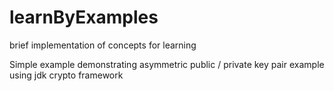 # learnByExamples
brief implementation of concepts for learning

Simple example demonstrating asymmetric public / private key pair example using jdk crypto framework
